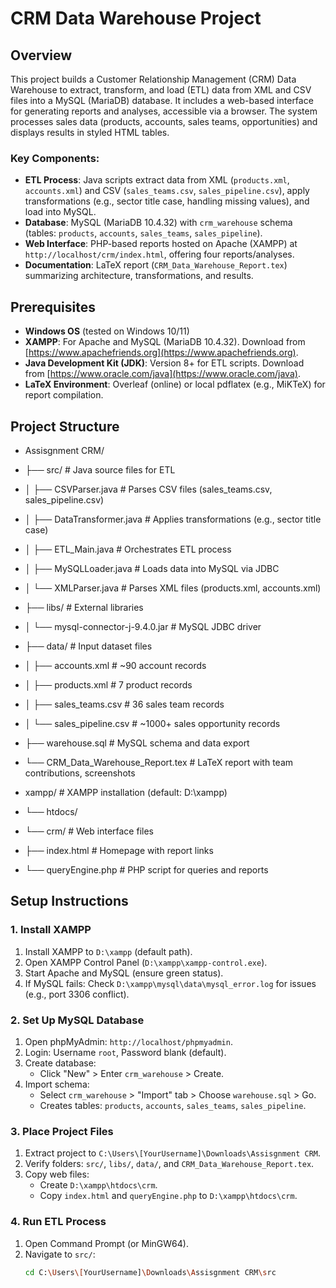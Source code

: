 # CRM Data Warehouse Project

## Overview

This project builds a Customer Relationship Management (CRM) Data Warehouse to extract, transform, and load (ETL) data from XML and CSV files into a MySQL (MariaDB) database. It includes a web-based interface for generating reports and analyses, accessible via a browser. The system processes sales data (products, accounts, sales teams, opportunities) and displays results in styled HTML tables.

### Key Components:

- **ETL Process**: Java scripts extract data from XML (`products.xml`, `accounts.xml`) and CSV (`sales_teams.csv`, `sales_pipeline.csv`), apply transformations (e.g., sector title case, handling missing values), and load into MySQL.
- **Database**: MySQL (MariaDB 10.4.32) with `crm_warehouse` schema (tables: `products`, `accounts`, `sales_teams`, `sales_pipeline`).
- **Web Interface**: PHP-based reports hosted on Apache (XAMPP) at `http://localhost/crm/index.html`, offering four reports/analyses.
- **Documentation**: LaTeX report (`CRM_Data_Warehouse_Report.tex`) summarizing architecture, transformations, and results.

## Prerequisites

- **Windows OS** (tested on Windows 10/11)
- **XAMPP**: For Apache and MySQL (MariaDB 10.4.32). Download from [https://www.apachefriends.org](https://www.apachefriends.org).
- **Java Development Kit (JDK)**: Version 8+ for ETL scripts. Download from [https://www.oracle.com/java](https://www.oracle.com/java).
- **LaTeX Environment**: Overleaf (online) or local pdflatex (e.g., MiKTeX) for report compilation.

## Project Structure
* Assisgnment CRM/
* ├── src/ # Java source files for ETL
* │ ├── CSVParser.java # Parses CSV files (sales_teams.csv, sales_pipeline.csv)
* │ ├── DataTransformer.java # Applies transformations (e.g., sector title case)
* │ ├── ETL_Main.java # Orchestrates ETL process
* │ ├── MySQLLoader.java # Loads data into MySQL via JDBC
* │ └── XMLParser.java # Parses XML files (products.xml, accounts.xml)
* ├── libs/ # External libraries
* │ └── mysql-connector-j-9.4.0.jar # MySQL JDBC driver
* ├── data/ # Input dataset files
* │ ├── accounts.xml # ~90 account records
* │ ├── products.xml # 7 product records
* │ ├── sales_teams.csv # 36 sales team records
* │ └── sales_pipeline.csv # ~1000+ sales opportunity records
* ├── warehouse.sql # MySQL schema and data export
* └── CRM_Data_Warehouse_Report.tex # LaTeX report with team contributions, screenshots

* xampp/ # XAMPP installation (default: D:\xampp)
* └── htdocs/
* └── crm/ # Web interface files
* ├── index.html # Homepage with report links
* └── queryEngine.php # PHP script for queries and reports


## Setup Instructions

### 1. Install XAMPP

1. Install XAMPP to `D:\xampp` (default path).
2. Open XAMPP Control Panel (`D:\xampp\xampp-control.exe`).
3. Start Apache and MySQL (ensure green status).
4. If MySQL fails: Check `D:\xampp\mysql\data\mysql_error.log` for issues (e.g., port 3306 conflict).

### 2. Set Up MySQL Database

1. Open phpMyAdmin: `http://localhost/phpmyadmin`.
2. Login: Username `root`, Password blank (default).
3. Create database:
   - Click "New" > Enter `crm_warehouse` > Create.
4. Import schema:
   - Select `crm_warehouse` > "Import" tab > Choose `warehouse.sql` > Go.
   - Creates tables: `products`, `accounts`, `sales_teams`, `sales_pipeline`.

### 3. Place Project Files

1. Extract project to `C:\Users\[YourUsername]\Downloads\Assisgnment CRM`.
2. Verify folders: `src/`, `libs/`, `data/`, and `CRM_Data_Warehouse_Report.tex`.
3. Copy web files:
   - Create `D:\xampp\htdocs\crm`.
   - Copy `index.html` and `queryEngine.php` to `D:\xampp\htdocs\crm`.

### 4. Run ETL Process

1. Open Command Prompt (or MinGW64).
2. Navigate to `src/`:
   ```bash
   cd C:\Users\[YourUsername]\Downloads\Assisgnment CRM\src
